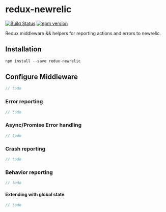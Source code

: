 # redux-newrelic

[![Build Status](https://travis-ci.org/ezekielchentnik/redux-newrelic.svg)](https://travis-ci.org/ezekielchentnik/redux-newrelic)
[![npm version](https://img.shields.io/npm/v/redux-newrelic.svg?style=flat-square)](https://www.npmjs.com/package/redux-newrelic)

Redux middleware && helpers for reporting actions and errors to newrelic.

## Installation

```js
npm install --save redux-newrelic
```

## Configure Middleware
```js
// todo
```

### Error reporting
```js
// todo
```

### Async/Promise Error handling
```js
// todo
```

### Crash reporting
```js
// todo
```

### Behavior reporting
```js
// todo
```

#### Extending with global state
```js
// todo
```
